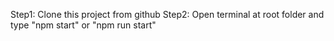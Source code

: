 Step1: Clone this project from github
Step2: Open terminal at root folder and type "npm start" or "npm run start"
